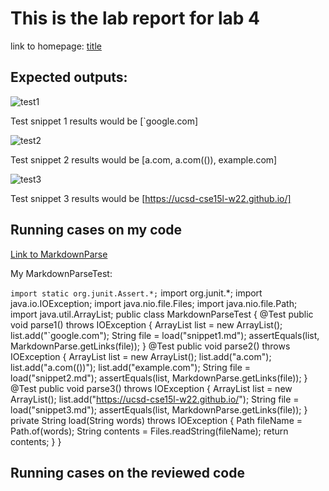 # This is the lab report for lab 4

  link to homepage: [title](https://yangwestyyy21.github.io/cse15l-lab-reports/index.html)
  
## Expected outputs:

![test1](https://user-images.githubusercontent.com/33038975/155639890-224ae17e-3866-4350-b0cd-f95ffdc2593e.png)

Test snippet 1 results would be [`google.com]

![test2](https://user-images.githubusercontent.com/33038975/155639898-a5309eeb-9afe-4956-8cc4-ae4e19f2d42b.png)

Test snippet 2 results would be [a.com, a.com(()), example.com]

![test3](https://user-images.githubusercontent.com/33038975/155639905-c355b12b-4a7f-45fa-bfe3-5682c113b8ab.png)

Test snippet 3 results would be [https://ucsd-cse15l-w22.github.io/]


## Running cases on my code

[Link to MarkdownParse](https://github.com/yangwestyyy21/markdown-parse)

My MarkdownParseTest: 

```import static org.junit.Assert.*;```
import org.junit.*;
import java.io.IOException;
import java.nio.file.Files;
import java.nio.file.Path;
import java.util.ArrayList;
public class MarkdownParseTest {
    @Test
    public void parse1() throws IOException {
        ArrayList<String> list = new ArrayList<String>();
        list.add("`google.com");
        String file = load("snippet1.md");
        assertEquals(list, MarkdownParse.getLinks(file));
    }
    @Test
    public void parse2() throws IOException {
        ArrayList<String> list = new ArrayList<String>();
        list.add("a.com");
        list.add("a.com(())");
        list.add("example.com");
        String file = load("snippet2.md");
        assertEquals(list, MarkdownParse.getLinks(file));
    }
    @Test
    public void parse3() throws IOException {
        ArrayList<String> list = new ArrayList<String>();
        list.add("https://ucsd-cse15l-w22.github.io/");
        String file = load("snippet3.md");
        assertEquals(list, MarkdownParse.getLinks(file));
    }
    private String load(String words) throws IOException {
		Path fileName = Path.of(words);
	    String contents = Files.readString(fileName);
        return contents;
    }
}

## Running cases on the reviewed code

